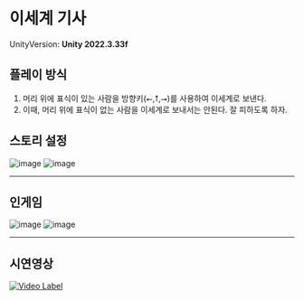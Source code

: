 # 이세계 기사 

UnityVersion: **Unity 2022.3.33f**


## 플레이 방식 
1. 머리 위에 표식이 있는 사람을 방향키(⭠,⭡,⭢)를 사용하여 이세계로 보낸다.
2. 이때, 머리 위에 표식이 없는 사람을 이세계로 보내서는 안된다. 잘 피하도록 하자.

## 스토리 설정 
![image](https://github.com/user-attachments/assets/3df0df22-d802-4f2b-bb3d-cb14daa69c4f)
![image](https://github.com/user-attachments/assets/2361a1ae-34e3-4e0c-9ce3-022e3136d02d)

---

## 인게임 
![image](https://github.com/user-attachments/assets/3708a0c8-ecb1-4ffd-9467-88e1a71a971d)
![image](https://github.com/user-attachments/assets/345ead85-5b84-49b8-93e8-78394c377d0a)

---

## 시연영상 
[![Video Label](http://img.youtube.com/vi/D6Yyujfg0LE/0.jpg)](https://youtu.be/D6Yyujfg0LE)







